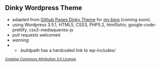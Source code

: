 Dinky Wordpress Theme
---------------------

+ adapted from [Github Pages Dinky Theme](https://github.com/broccolini/dinky) for [my blog](http://xstherrera1987.github.io) (coming soon).
+ using Wordpress 3.5.1, HTML5, CSS3, PHP5.2, html5shiv, google-code-prettify, css3-mediaqueries-js
+ pull requests welcomed
+ *warning* 
+ + .buildpath has a hardcoded link to wp-includes/

<small>[Creative Commons Attribution 3.0 License](http://creativecommons.org/licenses/by/3.0/us)</small>
